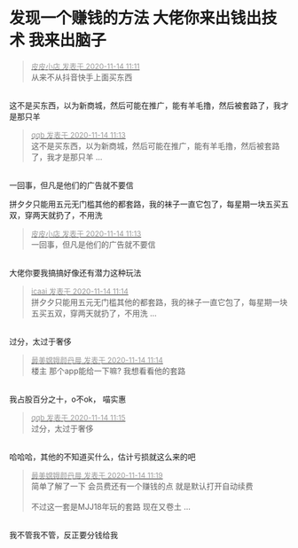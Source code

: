 # 发现一个赚钱的方法 大佬你来出钱出技术 我来出脑子


<div class="quote"><blockquote><font size="2"><a href="https://www.hostloc.com/forum.php?mod=redirect&amp;goto=findpost&amp;pid=9452298&amp;ptid=766540" target="_blank"><font color="#999999">皮皮小店 发表于 2020-11-14 11:11</font></a></font><br />
从来不从抖音快手上面买东西</blockquote></div><br />
这不是买东西，以为新商城，然后可能在推广，能有羊毛撸，然后被套路了，我才是那只羊

<div class="quote"><blockquote><font size="2"><a href="https://www.hostloc.com/forum.php?mod=redirect&amp;goto=findpost&amp;pid=9452306&amp;ptid=766540" target="_blank"><font color="#999999">qqb 发表于 2020-11-14 11:13</font></a></font><br />
这不是买东西，以为新商城，然后可能在推广，能有羊毛撸，然后被套路了，我才是那只羊 ...</blockquote></div><br />
一回事，但凡是他们的广告就不要信<img id="aimg_m1O1z" onclick="zoom(this, this.src, 0, 0, 0)" class="zoom" src="https://cdn.jsdelivr.net/gh/hishis/forum-master/public/images/patch.gif" onmouseover="img_onmouseoverfunc(this)" onload="thumbImg(this)" border="0" alt="" />

拼夕夕只能用五元无门槛其他的都套路，我的袜子一直它包了，每星期一块五买五双，穿两天就扔了，不用洗<img src="static/image/smiley/default/lol.gif" smilieid="12" border="0" alt="" />

<div class="quote"><blockquote><font size="2"><a href="https://www.hostloc.com/forum.php?mod=redirect&amp;goto=findpost&amp;pid=9452310&amp;ptid=766540" target="_blank"><font color="#999999">皮皮小店 发表于 2020-11-14 11:13</font></a></font><br />
一回事，但凡是他们的广告就不要信</blockquote></div><br />
大佬你要我搞搞好像还有潜力这种玩法

<div class="quote"><blockquote><font size="2"><a href="https://www.hostloc.com/forum.php?mod=redirect&amp;goto=findpost&amp;pid=9452312&amp;ptid=766540" target="_blank"><font color="#999999">icaai 发表于 2020-11-14 11:14</font></a></font><br />
拼夕夕只能用五元无门槛其他的都套路，我的袜子一直它包了，每星期一块五买五双，穿两天就扔了，不用洗 ...</blockquote></div><br />
过分，太过于奢侈

<div class="quote"><blockquote><font size="2"><a href="https://www.hostloc.com/forum.php?mod=redirect&amp;goto=findpost&amp;pid=9452318&amp;ptid=766540" target="_blank"><font color="#999999">最美嫦娥颜丹晨 发表于 2020-11-14 11:14</font></a></font><br />
楼主 那个app能给一下嘛? 我想看看他的套路</blockquote></div><br />
我占股百分之十，o不ok， 喵实惠

<div class="quote"><blockquote><font size="2"><a href="https://www.hostloc.com/forum.php?mod=redirect&amp;goto=findpost&amp;pid=9452319&amp;ptid=766540" target="_blank"><font color="#999999">qqb 发表于 2020-11-14 11:15</font></a></font><br />
过分，太过于奢侈</blockquote></div><br />
哈哈哈，其他的不知道买什么，估计亏损就这么来的吧<img src="static/image/smiley/default/lol.gif" smilieid="12" border="0" alt="" />

<div class="quote"><blockquote><font size="2"><a href="https://www.hostloc.com/forum.php?mod=redirect&amp;goto=findpost&amp;pid=9452332&amp;ptid=766540" target="_blank"><font color="#999999">最美嫦娥颜丹晨 发表于 2020-11-14 11:19</font></a></font><br />
简单了解了一下 会员费还有一个赚钱的点 就是默认打开自动续费<br />
<br />
不过这一套是MJJ18年玩的套路 现在又卷土 ...</blockquote></div><br />
我不管我不管，反正要分钱给我
